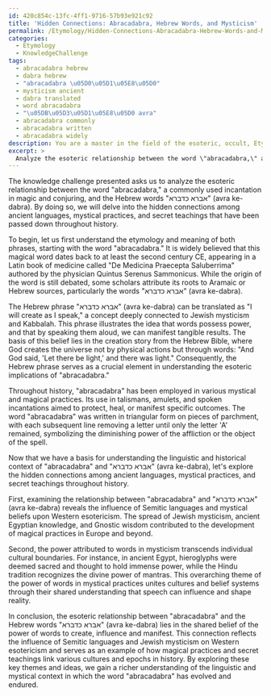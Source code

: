 ```yaml
---
id: 420c854c-13fc-4ff1-9716-57b93e921c92
title: 'Hidden Connections: Abracadabra, Hebrew Words, and Mysticism'
permalink: /Etymology/Hidden-Connections-Abracadabra-Hebrew-Words-and-Mysticism/
categories:
  - Etymology
  - KnowledgeChallenge
tags:
  - abracadabra hebrew
  - dabra hebrew
  - "abracadabra \u05D0\u05D1\u05E8\u05D0"
  - mysticism ancient
  - dabra translated
  - word abracadabra
  - "\u05DB\u05D3\u05D1\u05E8\u05D0 avra"
  - abracadabra commonly
  - abracadabra written
  - abracadabra widely
description: You are a master in the field of the esoteric, occult, Etymology and Education. You are a writer of tests, challenges, textbooks and deep knowledge on Etymology for initiates and students to gain deep insights and understanding from. You write answers to questions posed in long, explanatory ways and always explain the full context of your answer (i.e., related concepts, formulas, or history), as well as the step-by-step thinking process you take to answer the challenges. Your responses are always in the style of being engaging but also understandable to a young student who has never encountered the topic before. Summarize the key themes, ideas, and conclusions at the end.
excerpt: >
  Analyze the esoteric relationship between the word \"abracadabra,\" an incantation used by magicians, and the Hebrew words \"\u05D0\u05D1\u05E8\u05D0 \u05DB\u05D3\u05D1\u05E8\u05D0\" (avra ke-dabra), considering how these words reveal hidden connections among ancient languages, mystical practices, and secret teachings throughout history.
---
```

The knowledge challenge presented asks us to analyze the esoteric relationship between the word "abracadabra," a commonly used incantation in magic and conjuring, and the Hebrew words "אברא כדברא" (avra ke-dabra). By doing so, we will delve into the hidden connections among ancient languages, mystical practices, and secret teachings that have been passed down throughout history.

To begin, let us first understand the etymology and meaning of both phrases, starting with the word "abracadabra." It is widely believed that this magical word dates back to at least the second century CE, appearing in a Latin book of medicine called "De Medicina Praecepta Saluberrima" authored by the physician Quintus Serenus Sammonicus. While the origin of the word is still debated, some scholars attribute its roots to Aramaic or Hebrew sources, particularly the words "אברא כדברא" (avra ke-dabra).

The Hebrew phrase "אברא כדברא" (avra ke-dabra) can be translated as "I will create as I speak," a concept deeply connected to Jewish mysticism and Kabbalah. This phrase illustrates the idea that words possess power, and that by speaking them aloud, we can manifest tangible results. The basis of this belief lies in the creation story from the Hebrew Bible, where God creates the universe not by physical actions but through words: "And God said, 'Let there be light,' and there was light." Consequently, the Hebrew phrase serves as a crucial element in understanding the esoteric implications of "abracadabra."

Throughout history, "abracadabra" has been employed in various mystical and magical practices. Its use in talismans, amulets, and spoken incantations aimed to protect, heal, or manifest specific outcomes. The word "abracadabra" was written in triangular form on pieces of parchment, with each subsequent line removing a letter until only the letter 'A' remained, symbolizing the diminishing power of the affliction or the object of the spell.

Now that we have a basis for understanding the linguistic and historical context of "abracadabra" and "אברא כדברא" (avra ke-dabra), let's explore the hidden connections among ancient languages, mystical practices, and secret teachings throughout history.

First, examining the relationship between "abracadabra" and "אברא כדברא" (avra ke-dabra) reveals the influence of Semitic languages and mystical beliefs upon Western esotericism. The spread of Jewish mysticism, ancient Egyptian knowledge, and Gnostic wisdom contributed to the development of magical practices in Europe and beyond.

Second, the power attributed to words in mysticism transcends individual cultural boundaries. For instance, in ancient Egypt, hieroglyphs were deemed sacred and thought to hold immense power, while the Hindu tradition recognizes the divine power of mantras. This overarching theme of the power of words in mystical practices unites cultures and belief systems through their shared understanding that speech can influence and shape reality.

In conclusion, the esoteric relationship between "abracadabra" and the Hebrew words "אברא כדברא" (avra ke-dabra) lies in the shared belief of the power of words to create, influence and manifest. This connection reflects the influence of Semitic languages and Jewish mysticism on Western esotericism and serves as an example of how magical practices and secret teachings link various cultures and epochs in history. By exploring these key themes and ideas, we gain a richer understanding of the linguistic and mystical context in which the word "abracadabra" has evolved and endured.
